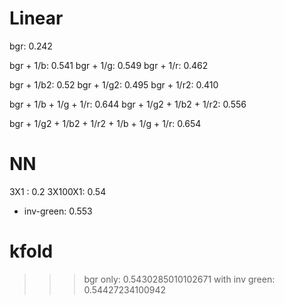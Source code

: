 Linear
=====
bgr: 0.242

bgr + 1/b: 0.541
bgr + 1/g: 0.549
bgr + 1/r: 0.462

bgr + 1/b2: 0.52
bgr + 1/g2: 0.495
bgr + 1/r2: 0.410

bgr + 1/b + 1/g + 1/r: 0.644
bgr + 1/g2 + 1/b2 + 1/r2: 0.556

bgr + 1/g2 + 1/b2 + 1/r2 + 1/b + 1/g + 1/r: 0.654

NN
==
3X1 : 0.2
3X100X1: 0.54
+ inv-green: 0.553

kfold
========
>>> bgr only: 0.5430285010102671
> with inv green: 0.54427234100942



